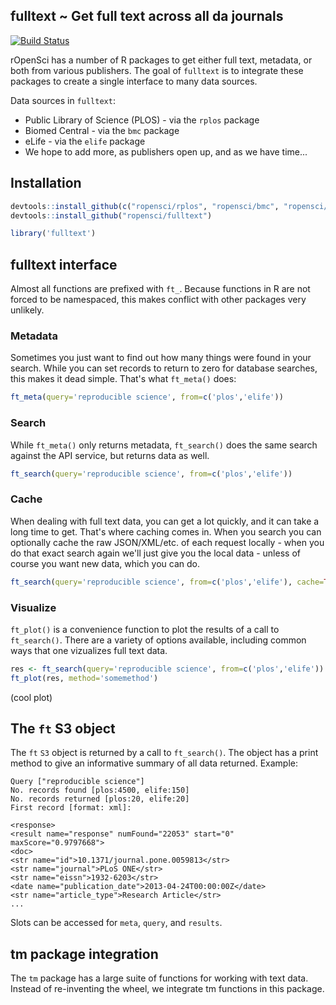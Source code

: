 ## fulltext ~ Get full text across all da journals

[![Build Status](https://api.travis-ci.org/ropensci/fulltext.png)](https://travis-ci.org/ropensci/fulltext)

rOpenSci has a number of R packages to get either full text, metadata, or both from various publishers. The goal of `fulltext` is to integrate these packages to create a single interface to many data sources.

Data sources in `fulltext`:

* Public Library of Science (PLOS) - via the `rplos` package
* Biomed Central - via the `bmc` package
* eLife - via the `elife` package
* We hope to add more, as publishers open up, and as we have time...

## Installation

```r
devtools::install_github(c("ropensci/rplos", "ropensci/bmc", "ropensci/elife"))
devtools::install_github("ropensci/fulltext")
```

```r
library('fulltext')
```

## fulltext interface

Almost all functions are prefixed with `ft_`. Because functions in R are not forced to be namespaced, this makes conflict with other packages very unlikely.  

### Metadata

Sometimes you just want to find out how many things were found in your search. While you can set records to return to zero for database searches, this makes it dead simple. That's what `ft_meta()` does:

```r
ft_meta(query='reproducible science', from=c('plos','elife'))
```

### Search

While `ft_meta()` only returns metadata, `ft_search()` does the same search against the API service, but returns data as well.

```r
ft_search(query='reproducible science', from=c('plos','elife'))
```

### Cache

When dealing with full text data, you can get a lot quickly, and it can take a long time to get. That's where caching comes in. When you search you can optionally cache the raw JSON/XML/etc. of each request locally - when you do that exact search again we'll just give you the local data - unless of course you want new data, which you can do.

```r
ft_search(query='reproducible science', from=c('plos','elife'), cache=TRUE)
```

### Visualize

`ft_plot()` is a convenience function to plot the results of a call to `ft_search()`. There are a variety of options available, including common ways that one vizualizes full text data.

```r
res <- ft_search(query='reproducible science', from=c('plos','elife'))
ft_plot(res, method='somemethod')
```

(cool plot)

## The `ft` S3 object

The `ft` `S3` object is returned by a call to `ft_search()`. The object has a print method to give an informative summary of all data returned. Example:

```
Query ["reproducible science"]
No. records found [plos:4500, elife:150]
No. records returned [plos:20, elife:20]
First record [format: xml]:

<response>
<result name="response" numFound="22053" start="0" maxScore="0.9797668">
<doc>
<str name="id">10.1371/journal.pone.0059813</str>
<str name="journal">PLoS ONE</str>
<str name="eissn">1932-6203</str>
<date name="publication_date">2013-04-24T00:00:00Z</date>
<str name="article_type">Research Article</str>
...
```

Slots can be accessed for `meta`, `query`, and `results`.

## tm package integration

The `tm` package has a large suite of functions for working with text data. Instead of re-inventing the wheel, we integrate tm functions in this package.
